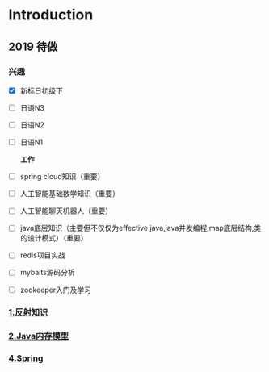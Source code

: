 # Introduction

## 2019 待做

### 兴趣

* [x] 新标日初级下
* [ ] 日语N3
* [ ] 日语N2
* [ ] 日语N1

  **工作**

* [ ] spring cloud知识（重要）

* [ ] 人工智能基础数学知识（重要）

* [ ] 人工智能聊天机器人（重要）

* [ ] java底层知识（主要但不仅仅为effective java,java并发编程,map底层结构,类的设计模式）（重要）
* [ ] redis项目实战
* [ ] mybaits源码分析
* [ ] zookeeper入门及学习

### [1.反射知识](1javafan-she.md)

### [2.Java内存模型](2javanei-cun-mo-xing.md)

### [4.Spring](/spring.md)



